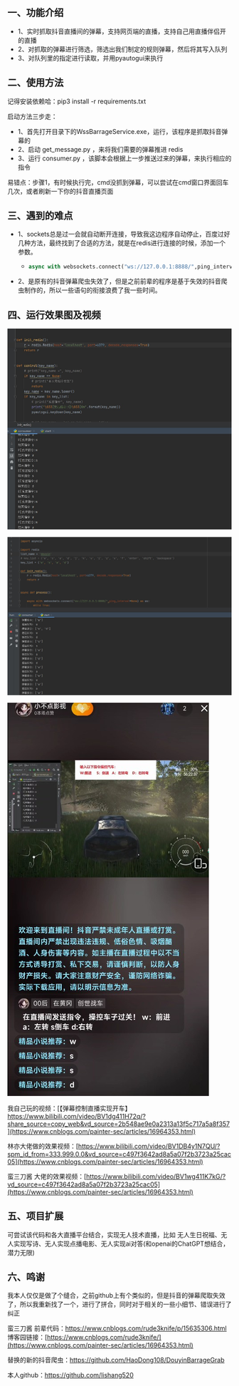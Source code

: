 ## 一、功能介绍

- 1、实时抓取抖音直播间的弹幕，支持网页端的直播，支持自己用直播伴侣开的直播
- 2、对抓取的弹幕进行筛选，筛选出我们制定的规则弹幕，然后将其写入队列
- 3、对队列里的指定进行读取，并用pyautogui来执行

## 二、使用方法

记得安装依赖哈：pip3 install -r  requirements.txt

启动方法三步走：

- 1、首先打开目录下的WssBarrageService.exe，运行，该程序是抓取抖音弹幕的
- 2、启动  get_message.py   ，来将我们需要的弹幕推进 redis
- 3、运行  consumer.py  ，该脚本会根据上一步推送过来的弹幕，来执行相应的指令

易错点：步骤1，有时候执行完，cmd没抓到弹幕，可以尝试在cmd窗口界面回车几次，或者刷新一下你的抖音直播页面



## 三、遇到的难点

- 1、sockets总是过一会就自动断开连接，导致我这边程序自动停止，百度过好几种方法，最终找到了合适的方法，就是在redis进行连接的时候，添加一个参数。

  - ```python
    async with websockets.connect("ws://127.0.0.1:8888/",ping_interval=None) as ws:  #ping_interval=None 是为了防止sockets断开
    ```

- 2、是原有的抖音弹幕爬虫失效了，但是之前前辈的程序是基于失效的抖音爬虫制作的，所以一些语句的衔接浪费了我一些时间。

## 四、运行效果图及视频

![Snipaste_2022-12-07_18-25-23](Reamme.assets/Snipaste_2022-12-07_18-25-23.jpg)

![Snipaste_2022-12-07_18-25-38](Reamme.assets/Snipaste_2022-12-07_18-25-38.jpg)

![Snipaste_2022-12-07_19-33-10](Reamme.assets/Snipaste_2022-12-07_19-33-10.jpg)



我自己玩的视频：[【弹幕控制直播实现开车】 https://www.bilibili.com/video/BV1dg411H72q/?share_source=copy_web&vd_source=2b548ae9e0a2313a13f5c717a5a8f357](https://www.cnblogs.com/painter-sec/articles/16964353.html)

林亦大佬做的效果视频：[https://www.bilibili.com/video/BV1DB4y1N7QU/?spm_id_from=333.999.0.0&vd_source=c497f3642ad8a5a07f2b3723a25cac05](https://www.cnblogs.com/painter-sec/articles/16964353.html)

蛮三刀酱 大佬的效果视频：[https://www.bilibili.com/video/BV1wg411K7kG/?vd_source=c497f3642ad8a5a07f2b3723a25cac05](https://www.cnblogs.com/painter-sec/articles/16964353.html)



## 五、项目扩展

可尝试该代码和各大直播平台结合，实现无人技术直播，比如 无人生日祝福、无人实现写诗、无人实现点播电影、无人实现ai对答(和openai的ChatGPT想结合，潜力无限)



## 六、鸣谢

我本人仅仅是做了个缝合，之前github上有个类似的，但是抖音的弹幕爬取失效了，所以我重新找了一个，进行了拼合，同时对于相关的一些小细节、错误进行了纠正

蛮三刀酱 前辈代码：https://www.cnblogs.com/rude3knife/p/15635306.html 博客园链接：[https://www.cnblogs.com/rude3knife/](https://www.cnblogs.com/painter-sec/articles/16964353.html)

替换的新的抖音爬虫：https://github.com/HaoDong108/DouyinBarrageGrab

本人github：https://github.com/lishang520



